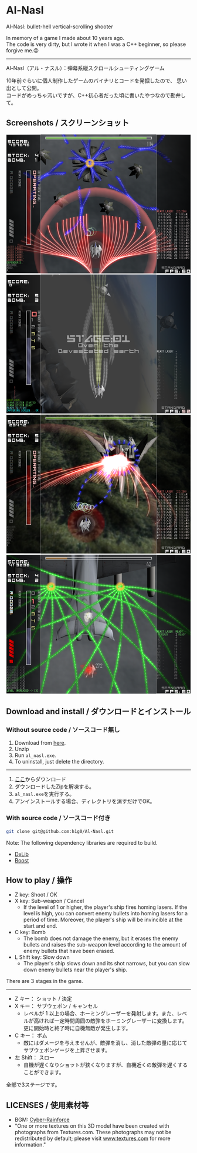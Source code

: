 # Al-Nasl

Al-Nasl: bullet-hell vertical-scrolling shooter

In memory of a game I made about 10 years ago.  
The code is very dirty, but I wrote it when I was a C++ beginner, so please forgive me.😉

---

Al-Nasl（アル・ナスル）：弾幕系縦スクロールシューティングゲーム

10年前ぐらいに個人制作したゲームのバイナリとコードを発掘したので、
思い出として公開。  
コードがめっちゃ汚いですが、C++初心者だった頃に書いたやつなので勘弁して。

## Screenshots / スクリーンショット

![](screenshots/ss1.png)
![](screenshots/ss2.png)
![](screenshots/ss3.png)
![](screenshots/ss4.png)

## Download and install / ダウンロードとインストール

### Without source code / ソースコード無し

1. Download from [here](https://github.com/h1g0/Al-Nasl/releases).
2. Unzip
3. Run `al_nasl.exe`.
4. To uninstall, just delete the directory.

---

1. [ここ](https://github.com/h1g0/Al-Nasl/releases)からダウンロード
2. ダウンロードしたZipを解凍する。
3. `al_nasl.exe`を実行する。
4. アンインストールする場合、ディレクトリを消すだけでOK。


### With source code / ソースコード付き

```bash
git clone git@github.com:h1g0/Al-Nasl.git
```

Note: The following dependency libraries are required to build.

- [DxLib]( https://dxlib.xsrv.jp/ )
- [Boost]( https://www.boost.org/ )

## How to play / 操作

- Z key: Shoot / OK
- X key: Sub-weapon / Cancel
  - If the level of 1 or higher, the player's ship fires homing lasers. If the level is high, you can convert enemy bullets into homing lasers for a period of time. Moreover, the player's ship will be invincible at the start and end.
- C key: Bomb
  - The bomb does not damage the enemy, but it erases the enemy bullets and raises the sub-weapon level according to the amount of enemy bullets that have been erased.
- L Shift key: Slow down
  - The player's ship slows down and its shot narrows, but you can slow down enemy bullets near the player's ship.

There are 3 stages in the game.

---

- Z キー： ショット / 決定
- X キー： サブウェポン / キャンセル
  - レベルが 1 以上の場合、ホーミングレーザーを発射します。また、レベルが高ければ一定時間周囲の敵弾をホーミングレーザーに変換します。更に開始時と終了時に自機無敵が発生します。
- C キー： ボム
  - 敵にはダメージを与えませんが、敵弾を消し、消した敵弾の量に応じてサブウェポンゲージを上昇させます。
- 左 Shift： スロー
  - 自機が遅くなりショットが狭くなりますが、自機近くの敵弾を遅くすることができます。

全部で3ステージです。

## LICENSES / 使用素材等

- BGM: [Cyber-Rainforce]( https://cyber-rainforce.net/ )
- "One or more textures on this 3D model have been created with photographs from Textures.com. These photographs may not be redistributed by default; please visit www.textures.com for more information."